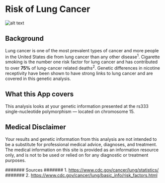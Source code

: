 # Risk of Lung Cancer

![alt text](http://images.medicinenet.com/images/appictures/lung-cancer-s2-what-is-lung-cancer.jpg)

## Background

Lung cancer is one of the most prevalent types of cancer and more people in the United States die from lung cancer than any other disease<sup>1</sup>. Cigarette smoking is the number one risk factor for lung cancer and has contributed to over __75%__ of lung-cancer related deaths<sup>2</sup>. Genetic differences in nicotine receptivity have been shown to have strong links to lung cancer and are covered in this genetic analysis.

## What this App covers

This analysis looks at your genetic information presented at the rs333 single-nucleotide polymorphism — located on chromosome 15.


## Medical Disclaimer

Your results and genetic information from this analysis are not intended to be a substitute for professional medical advice, diagnoses, and treatment. The medical information on this site is provided as an information resource only, and is not to be used or relied on for any diagnostic or treatment purposes.


####### Sources
####### 1. https://www.cdc.gov/cancer/lung/statistics/
####### 2. https://www.cdc.gov/cancer/lung/basic_info/risk_factors.html




